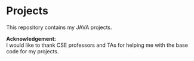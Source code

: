 # Projects

This repository contains my JAVA projects. 

**Acknowledgement:** </br>
I would like to thank CSE professors and TAs for helping me with the base code for my projects. 
